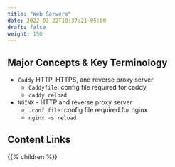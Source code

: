 ```yaml
---
title: "Web Servers"
date: 2022-03-22T10:37:21-05:00
draft: false
weight: 150
---
```


## Major Concepts & Key Terminology

- `Caddy` HTTP, HTTPS, and reverse proxy server
    - `Caddyfile`: config file required for caddy
    - `caddy reload`
- `NGINX` - HTTP and reverse proxy server
    - `.conf file`: config file required for nginx
    - `nginx -s reload`

## Content Links

{{% children %}}

